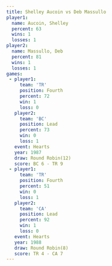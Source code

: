 ```yaml
---
title: Shelley Aucoin vs Deb Massullo
player1:               
  name: Aucoin, Shelley
  percent: 63          
  wins: 1              
  losses: 1            
player2:               
  name: Massullo, Deb  
  percent: 81          
  wins: 1              
  losses: 1            
games:
 - player1:          
     team: 'TR'      
     position: Fourth
     percent: 72     
     win: 1          
     loss: 0         
   player2:        
     team: 'BC'    
     position: Lead
     percent: 73   
     win: 0        
     loss: 1       
   event: Hearts        
   year: 1987           
   draw: Round Robin(12)
   score: BC 6 - TR 9   
 - player1:          
     team: 'TR'      
     position: Fourth
     percent: 51     
     win: 0          
     loss: 1         
   player2:        
     team: 'CA'    
     position: Lead
     percent: 92   
     win: 1        
     loss: 0       
   event: Hearts       
   year: 1988          
   draw: Round Robin(8)
   score: TR 4 - CA 7  
---
```

